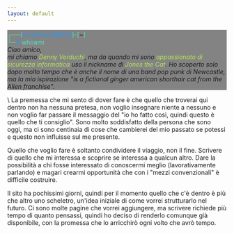 ```yaml
---
layout: default
---
```


<p style="background:rgba(10, 10, 10, 0.5);">
    <span style="color:#46eac7">┌──(</span><span style="color:#3196ec">jonesthecat㉿kali</span><span style="color:#46eac7">)-[</span>~<span style="color:#46eac7">]</span><br> 
    <span style="color:#46eac7">└─</span><span style="color:#3196ec">$</span> <span style="color:#46eac7">whoami</span><br>
    <span style="font-style: italic">Ciao amico,<br>
    mi chiamo <span style="color:#b5e853">Denny Verduchi</span>, ma da quando mi sono <span style="color:#b5e853">appassionato di sicurezza informatica</span> uso il nickname di 
    <span style="color:#b5e853">Jones the Cat</span>. Ho scoperto solo dopo molto tempo che è anche il nome di una band pop punk di Newcastle, 
    ma la mia ispirazione "is a fictional ginger american shorthair cat from the Alien franchise".
    </span>
</p>
\
La premessa che mi sento di dover fare è che quello che troverai qui dentro non ha nessuna pretesa, non voglio insegnare niente a nessuno e non voglio far passare il messaggio del "io ho fatto così, quindi questo è quello che ti consiglio". Sono molto soddisfatto della persona che sono oggi, ma ci sono centinaia di cose che cambierei del mio passato se potessi e questo non influisse sul me presente.

Quello che voglio fare è soltanto condividere il viaggio, non il fine. Scrivere di quello che mi interessa e scoprire se interessa a qualcun altro. Dare la possibilità a chi fosse interessato di conoscermi meglio (lavorativamente parlando) e magari crearmi opportunità che con i "mezzi convenzionali" è difficile costruire. 

Il sito ha pochissimi giorni, quindi per il momento quello che c'è dentro è più che altro uno scheletro, un'idea iniziale di come vorrei strutturarlo nel futuro. Ci sono molte pagine che vorrei aggiungere, ma scrivere richiede più tempo di quanto pensassi, quindi ho deciso di renderlo comunque già disponibile, con la promessa che lo arricchirò ogni volto che avrò tempo.